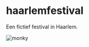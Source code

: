 # haarlemfestival
Een fictief festival in Haarlem.

![monky](https://i.kym-cdn.com/photos/images/newsfeed/001/409/553/5f5.png)
